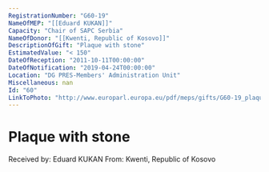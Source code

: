 ```yaml
---
RegistrationNumber: "G60-19"
NameOfMEP: "[[Eduard KUKAN]]"
Capacity: "Chair of SAPC Serbia"
NameOfDonor: "[[Kwenti, Republic of Kosovo]]"
DescriptionOfGift: "Plaque with stone"
EstimatedValue: "< 150"
DateOfReception: "2011-10-11T00:00:00"
DateOfNotification: "2019-04-24T00:00:00"
Location: "DG PRES-Members' Administration Unit"
Miscellaneous: nan
Id: "60"
LinkToPhoto: "http://www.europarl.europa.eu/pdf/meps/gifts/G60-19_plaque_with_stone.jpg#"
---
```


# Plaque with stone

Received by: Eduard KUKAN
From: Kwenti, Republic of Kosovo
